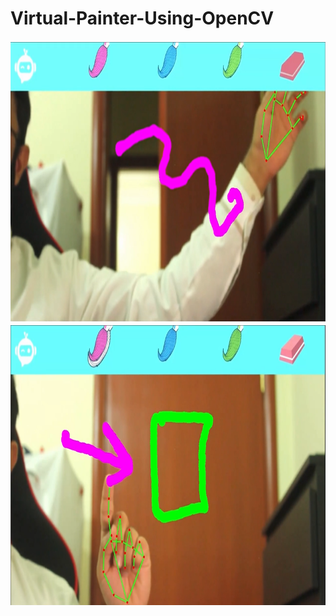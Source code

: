 # Virtual-Painter-Using-OpenCV

<div align="center">
  <img src="./Image/1.png" height="450" width="780"><br>
  <img src="./Image/2.png" height="450" width="780">
</div>
